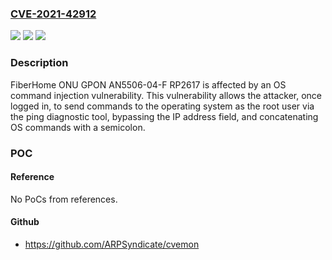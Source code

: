 ### [CVE-2021-42912](https://cve.mitre.org/cgi-bin/cvename.cgi?name=CVE-2021-42912)
![](https://img.shields.io/static/v1?label=Product&message=n%2Fa&color=blue)
![](https://img.shields.io/static/v1?label=Version&message=n%2Fa&color=blue)
![](https://img.shields.io/static/v1?label=Vulnerability&message=n%2Fa&color=brighgreen)

### Description

FiberHome ONU GPON AN5506-04-F RP2617 is affected by an OS command injection vulnerability. This vulnerability allows the attacker, once logged in, to send commands to the operating system as the root user via the ping diagnostic tool, bypassing the IP address field, and concatenating OS commands with a semicolon.

### POC

#### Reference
No PoCs from references.

#### Github
- https://github.com/ARPSyndicate/cvemon

